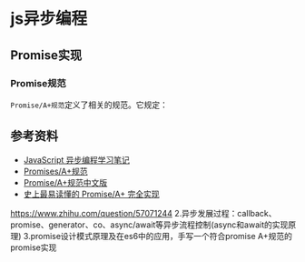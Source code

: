 # js异步编程


## Promise实现

### Promise规范

`Promise/A+规范`定义了相关的规范。它规定：



## 参考资料

- [JavaScript 异步编程学习笔记](https://github.com/riskers/blog/issues/22)
- [Promises/A+规范](https://promisesaplus.com/)
- [Promise/A+规范中文版](https://segmentfault.com/a/1190000002452115)
- [史上最易读懂的 Promise/A+ 完全实现](https://zhuanlan.zhihu.com/p/21834559)

https://www.zhihu.com/question/57071244
2.异步发展过程：callback、promise、generator、co、async/await等异步流程控制(async和await的实现原理)
   3.promise设计模式原理及在es6中的应用，手写一个符合promise A+规范的promise实现